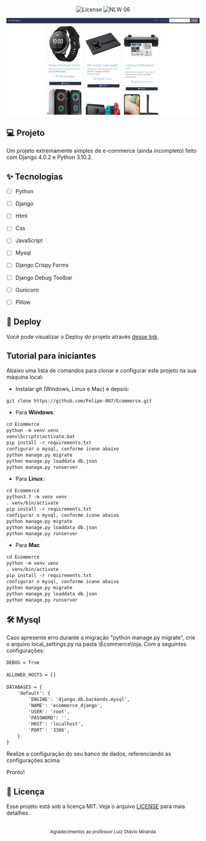 
<p align="center">
  <img alt="License" src="https://img.shields.io/static/v1?label=license&message=MIT&color=E51C44&labelColor=0A1033">

 <img src="https://img.shields.io/static/v1?label=NLW&message=06&color=E51C44&labelColor=0A1033" alt="NLW 06" />
</p>


![cover](.github/cover.png?style=flat)


## 💻 Projeto
Um projeto extremamente simples de e-commerce (ainda incompleto) feito com Django 4.0.2 e Python 3.10.2.

## ✨ Tecnologias

-   [ ] Python
-   [ ] Django
-   [ ] Html
-   [ ] Css
-   [ ] JavaScript
-   [ ] Mysql
-   [ ] Django Crispy Forms
-   [ ] Django Debug Toolbar
-   [ ] Gunicorn
-   [ ] Pillow



## 🔖 Deploy

Você pode visualizar o Deploy do projeto através [desse link](https://github.com/Felipe-007/Ecommerce.git).


## Tutorial para iniciantes

Abaixo uma lista de comandos para clonar e configurar este projeto na sua 
máquina local:

- Instalar git (Windows, Linux e Mac) e depois:

```
git clone https://github.com/Felipe-007/Ecommerce.git
```

- Para **Windows**:

```
cd Ecommerce
python -m venv venv
venv\Scripts\activate.bat
pip install -r requirements.txt
configurar o mysql, conforme ícone abaixo
python manage.py migrate
python manage.py loaddata db.json
python manage.py runserver
```

- Para **Linux**:

```
cd Ecommerce
python3.7 -m venv venv
. venv/bin/activate
pip install -r requirements.txt
configurar o mysql, conforme ícone abaixo
python manage.py migrate
python manage.py loaddata db.json
python manage.py runserver
```

- Para **Mac**

```
cd Ecommerce
python -m venv venv
. venv/bin/activate
pip install -r requirements.txt
configurar o mysql, conforme ícone abaixo
python manage.py migrate
python manage.py loaddata db.json
python manage.py runserver
```

## :hammer_and_wrench: Mysql 
Caso apresente erro durante a migração "python manage.py migrate", crie o arquivo local_settings.py na pasta \Ecommerce\loja.
Com a seguintes configurações:

```
DEBUG = True

ALLOWED_HOSTS = []

DATABASES = {
    'default': {
        'ENGINE': 'django.db.backends.mysql',
        'NAME': 'ecommerce_django',
        'USER': 'root',
        'PASSWORD': '',
        'HOST': 'localhost',
        'PORT': '3306',
    }
}
```
Realize a configuração do seu banco de dados, referenciando as configurações acima.

Pronto!


## 📄 Licença

Esse projeto está sob a licença MIT. Veja o arquivo [LICENSE](LICENSE.md) para mais detalhes.

<br />

<div align="center">
  <small>Agradecimentos ao professor Luiz Otávio Miranda</small>  
</div>
